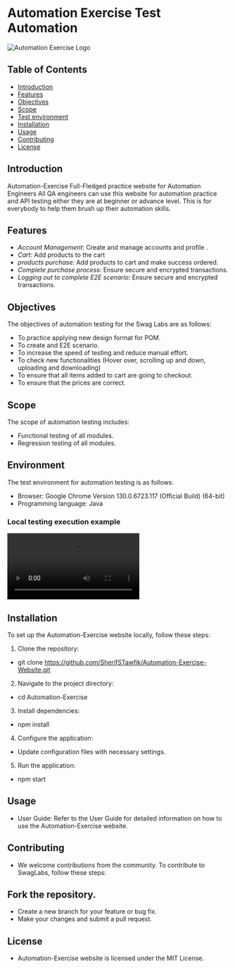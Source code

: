 # Automation Exercise Test Automation

![Automation Exercise Logo](https://automationexercise.com/static/images/home/logo.png)

## Table of Contents

- [Introduction](#introduction)
- [Features](#features)
- [Objectives](#Objectives)
- [Scope](#Scope)
- [Test environment](#Environment)
- [Installation](#installation)
- [Usage](#usage)
- [Contributing](#contributing)
- [License](#license)

## Introduction

Automation-Exercise
Full-Fledged practice website for Automation Engineers
All QA engineers can use this website for automation practice and API testing 
either they are at beginner or advance level. This is for everybody to help them brush up their automation skills.

## Features

- *Account Management*: Create and manage accounts and profile .
- *Cart*: Add products to the cart
- *products purchase*: Add products to cart and make success ordered.
- *Complete purchase process*: Ensure secure and encrypted transactions.
- *Logging out to complete E2E scenario*: Ensure secure and encrypted transactions.

## Objectives
The objectives of automation testing for the Swag Labs are as follows:
- To practice applying new design format for POM.
- To create and E2E scenario.
- To increase the speed of testing and reduce manual effort. 
- To check new functionalities (Hover over, scrolling up and down, uploading and downloading)
- To ensure that all items added to cart are going to checkout. 
- To ensure that the prices are correct.



## Scope
The scope of automation testing includes:
- Functional testing of all modules.
- Regression testing of all modules.

## Environment
The test environment for automation testing is as follows:
- Browser: Google Chrome Version 130.0.6723.117 (Official Build) (64-bit)
- Programming language: Java

### Local testing execution example

![Local testing execution example](Automation_Exercise_website.mp4)


## Installation

To set up the Automation-Exercise website locally, follow these steps:

1. Clone the repository:
*   git clone https://github.com/SherifSTawfik/Automation-Exercise-Website.git
2. Navigate to the project directory:
*   cd Automation-Exercise
3. Install dependencies:
*   npm install
4. Configure the application:
* Update configuration files with necessary settings.
5. Run the application:
*   npm start

## Usage
* User Guide: Refer to the User Guide for detailed information on how to use the Automation-Exercise website.

## Contributing
* We welcome contributions from the community. To contribute to SwagLabs, follow these steps:

## Fork the repository.
* Create a new branch for your feature or bug fix.
* Make your changes and submit a pull request.

## License
* Automation-Exercise website is licensed under the MIT   License.